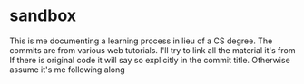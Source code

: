 # sandbox

This is me documenting a learning process in lieu of a CS degree. 
The commits are from various web tutorials. 
I'll try to link all the material it's from 
If there is original code it will say so explicitly in the commit title.
Otherwise assume it's me following along
